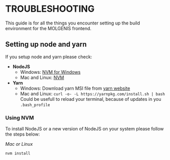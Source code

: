 # TROUBLESHOOTING
This guide is for all the things you encounter setting up the build environment for the MOLGENIS frontend.

## Setting up node and yarn
If you setup node and yarn please check:

- **NodeJS**
  - Windows: [NVM for Windows](https://github.com/coreybutler/nvm-windows)
  - Mac and Linux: [NVM](https://github.com/creationix/nvm)
- **Yarn**
  - Windows: Download yarn MSI file from [yarn website](https://yarnpkg.com/)
  - Mac and Linux: ```curl -o- -L https://yarnpkg.com/install.sh | bash```
    Could be usefull to reload your terminal, because of updates in you ```.bash_profile```

### Using NVM
To install NodeJS or a new version of NodeJS on your system please follow the steps below:

*Mac or Linux*
```bash
nvm install 
```



